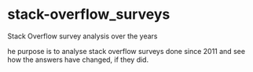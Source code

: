 # stack-overflow_surveys
Stack Overflow survey analysis over the years

he purpose is to analyse stack overflow surveys done since 2011 and see how the answers have changed, if they did.

